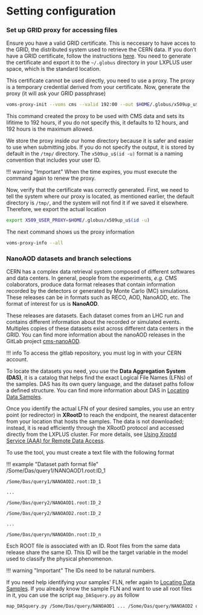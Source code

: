 # Setting configuration

### Set up GRID proxy for accessing files

Ensure you have a valid GRID certificate. This is neccesary to have acces to the GRID, the distributed system used to retrieve the CERN data. If you don’t have a GRID certificate, follow the instructions [here](https://twiki.cern.ch/twiki/bin/view/CMSPublic/WorkBookStartingGrid#ObtainingCert). You need to generate the certificate and export it to the `~/.globus` directory in your LXPLUS user space, which is the standard location.

This certificate cannot be used directly, you need to use a proxy. The proxy is a temporary credential derived from your certificate. Now, generate the proxy (it will ask your GRID passphrase)

```bash
voms-proxy-init --voms cms --valid 192:00 --out $HOME/.globus/x509up_u$(id -u)
```

This command created the proxy to be used with CMS data and sets its lifitime to 192 hours, if you do not specify this, it defaults to 12 hours, and 192 hours is the maximum allowed.

We store the proxy inside our home directory because it is safer and easier to use when submitting jobs. If you do not specify the output, it is stored by default in the `/tmp/` directory. The `x509up_u$(id -u)` format is a naming convention that includes your user ID.

!!! warning "Important"
    When the time expires, you must execute the command again to renew the proxy.

Now, verify that the certificate was correctly generated. First, we need to tell the system where our proxy is located, as mentioned earlier, the default directory is `/tmp/`, and the system will not find it if we saved it elsewhere. Therefore, we export the actual location

```bash
export X509_USER_PROXY=$HOME/.globus/x509up_u$(id -u)
```

The next command shows us the proxy information

```bash
voms-proxy-info --all
```

### NanoAOD datasets and branch selections

CERN has a complex data retrieval system composed of different softwares and data centers. In general, people from the experiments, *e.g.* CMS colaborators, produce data format releases that contain information recorded by the detectors or generated by Monte Carlo (MC) simulations. These releases can be in formats such as RECO, AOD, NanoAOD, etc. The format of interest for us is **NanoAOD**.

These releases are datasets. Each dataset comes from an LHC run and contains different information about the recorded or simulated events. Multiples copies of these datasets exist across different data centers in the GRID. You can find more information about the nanoAOD releases in the GitLab project [cms-nanoAOD](https://gitlab.cern.ch/cms-nanoAOD).

!!! info
    To access the gitlab repository, you must log in with your CERN account.

To locate the datasets you need, you use the **Data Aggregation System (DAS)**, it is a catalog that helps find the exact Logical File Names (LFNs) of the samples. DAS has its own query language, and the dataset paths follow a defined structure. You can find more information about DAS in [Locating Data Samples](https://twiki.cern.ch/twiki/bin/view/CMSPublic/WorkBookLocatingDataSamples).

Once you identify the actual LFN of your desired samples, you use an entry point (or redirector) in **XRootD** to reach the endpoint, the nearest datacenter from your location that hosts the samples. The data is not downloaded; instead, it is read efficiently through the XRootD protocol and accessed directly from the LXPLUS cluster. For more details, see [Using Xrootd Service (AAA) for Remote Data Access](https://twiki.cern.ch/twiki/bin/view/CMSPublic/WorkBookXrootdService). 

To use the tool, you must create a text file with the following format

!!! example "Dataset path format file"
    /Some/Das/query1/NANOAOD1.root:ID_1
    
    /Some/Das/query1/NANOAOD2.root:ID_1
    
    ...
    
    /Some/Das/query2/NANOAOD1.root:ID_2
    
    /Some/Das/query2/NANOAOD2.root:ID_2
    
    ...
    
    /Some/Das/queryn/NANOAODn.root:ID_n

Esch ROOT file is associated with an ID. Root files from the same data release share the same ID. This ID will be the target variable in the model used to classify the physical phenomenon.

!!! warning "Important"
    The IDs need to be natural numbers.

If you need help identifying your samples' FLN, refer again to [Locating Data Samples](https://twiki.cern.ch/twiki/bin/view/CMSPublic/WorkBookLocatingDataSamples). If you already know the sample FLN and want to use all root files in it, you can use the script `map_DASquery.py` as follow 

```bash
map_DASquery.py /Some/Das/query/NANOAOD1 ... /Some/Das/query/NANOAOD2 datasets_FLN_filename.txt
```


